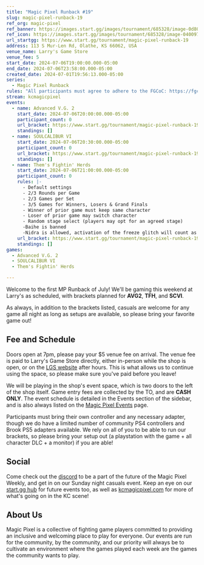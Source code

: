 ```yaml
---
title: "Magic Pixel Runback #19"
slug: magic-pixel-runback-19
ref_org: magic-pixel
ref_banner: https://images.start.gg/images/tournament/685328/image-0d80a0a0ab6ae9f8486b0a371a7f8ca9.png?ehk=5uzTXV8CWGcX4BbCUmDdwzms95v5leA2D1%2FI7e0XxNY%3D&ehkOptimized=hNU5WPpU%2FuaqHKIWI4zfnxinWjrb9rBNnTbUWirALpA%3D
ref_icon: https://images.start.gg/images/tournament/685328/image-04009722a2e954b953bddfac3bf88ab7.png?ehk=6cneyo3XfntwYnLxMB8Lasx6PdZ%2BeJsjiRtIsi4%2Bo3o%3D&ehkOptimized=2sUW3LdvemZ7EVKd%2FH4QMAI1uObxG6ZfTv0HofyTUk4%3D
url_startgg: https://www.start.gg/tournament/magic-pixel-runback-19
address: 113 S Mur-Len Rd, Olathe, KS 66062, USA
venue_name: Larry's Game Store
venue_fee: 5
start_date: 2024-07-06T19:00:00.000-05:00
end_date: 2024-07-06T23:58:00.000-05:00
created_date: 2024-07-01T19:56:13.000-05:00
series:
  - Magic Pixel Runback
rules: "All participants must agree to adhere to the FGCoC: https://fgcoc.com/"
stream: kcmagicpixel
events:
  - name: Advanced V.G. 2
    start_date: 2024-07-06T20:00:00.000-05:00
    participant_count: 0
    url_bracket: https://www.start.gg/tournament/magic-pixel-runback-19/events/advanced-v-g-2/brackets/1701451/2529792
    standings: []
  - name: SOULCALIBUR VI
    start_date: 2024-07-06T20:30:00.000-05:00
    participant_count: 0
    url_bracket: https://www.start.gg/tournament/magic-pixel-runback-19/events/soulcalibur-vi/brackets/1701441/2529782
    standings: []
  - name: Them's Fightin' Herds
    start_date: 2024-07-06T21:00:00.000-05:00
    participant_count: 0
    rules: |-
      - Default settings
      - 2/3 Rounds per Game
      - 2/3 Games per Set
      - 3/5 Games for Winners, Losers & Grand Finals
      - Winner of prior game must keep same character
      - Loser of prior game may switch character
      - Random stage select (players may opt for an agreed stage)
      -Baihe is banned
      -Nidra is allowed, activation of the freeze glitch will count as a loss
    url_bracket: https://www.start.gg/tournament/magic-pixel-runback-19/events/them-s-fightin-herds/brackets/1701442/2529783
    standings: []
games:
  - Advanced V.G. 2
  - SOULCALIBUR VI
  - Them's Fightin' Herds

---
```


Welcome to the first MP Runback of July! We'll be gaming this weekend at Larry's as scheduled, with brackets planned for **AVG2**, **TFH**, and **SCVI**.

As always, in addition to the brackets listed, casuals are welcome for any game all night as long as setups are available, so please bring your favorite game out! 

## Fee and Schedule

Doors open at 7pm, please pay your $5 venue fee on arrival. The venue fee is paid to Larry's Game Store directly, either in-person while the shop is open, or on the [LGS website](https://www.larrysgamestore.com/products/kc-magic-pixel-5) after hours. This is what allows us to continue using the space, so please make sure you've paid before you leave!

We will be playing in the shop's event space, which is two doors to the left of the shop itself. Game entry fees are collected by the TO, and are **CASH ONLY**. The event schedule is detailed in the Events section of the sidebar, and is also always listed on the [Magic Pixel Events](https://kcmagicpixel.com/events/) page.

Participants must bring their own controller and any necessary adapter, though we do have a limited number of community PS4 controllers and Brook PS5 adapters available. We rely on all of you to be able to run our brackets, so please bring your setup out (a playstation with the game + all character DLC + a monitor) if you are able!  

## Social

Come check out the [discord](https://discord.gg/jkmn6CVrrQ) to be a part of the future of the Magic Pixel Weekly, and get in on our Sunday night casuals event. Keep an eye on our [start.gg hub](https://www.start.gg/hub/magic-pixel) for future events too, as well as [kcmagicpixel.com](https://kcmagicpixel.com) for more of what's going on in the KC scene!

## About Us

Magic Pixel is a collective of fighting game players committed to providing an inclusive and welcoming place to play for everyone. Our events are run for the community, by the community, and our priority will always be to cultivate an environment where the games played each week are the games the community wants to play.
  